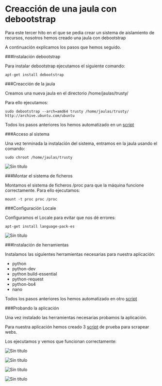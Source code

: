 # Creacción de una jaula con debootstrap

Para este tercer hito en el que se pedia crear un sistema de aislamiento de recursos, nosotros hemos creado una jaula con debootstrap

A continuación explicamos los pasos que hemos seguido.


###Instalación debootstrap

Para instalar debootstrap ejecutamos el siguiente comando:
~~~
apt-get install debootstrap
~~~


###Creacción de la jaula

Creamos una nueva jaula en el directorio /home/jaulas/trusty/

Para ello ejecutamos:
~~~
sudo debootstrap --arch=amd64 trusty /home/jaulas/trusty/ http://archive.ubuntu.com/ubuntu
~~~

Todos los pasos anteriores los hemos automatizado en un [script](https://github.com/leocm89/Proyecto/tree/master/scripts/debootrstrap.sh)

###Acceso al sistema

Una vez terminada la instalación del sistema, entramos en la jaula usando el comando:

~~~
sudo chroot /home/jaulas/trusty
~~~

![Sin titulo](https://github.com/leocm89/Proyecto/blob/master/imagenes/img1.png)

###Montar el sistema de ficheros

Montamos el sistema de ficheros /proc para que la máquina funcione correctamente. Para ello ejecutamos:
~~~
mount -t proc proc /proc
~~~

###Configuración Locale

Configuramos el Locale para evitar que nos dé errores:
~~~
apt-get install language-pack-es
~~~

![Sin titulo](https://github.com/leocm89/Proyecto/blob/master/imagenes/img2.png)

###Instalación de herramientas

Instalamos las siguientes herramientas necesarias para nuestra aplicación:

* python
* python-dev 
* python build-essential
* python-request
* python-bs4
* nano 

Todos los pasos anteriores los hemos automatizado en otro [script](https://github.com/leocm89/Proyecto/tree/master/scripts/herramientas.sh)

###Probando la aplicación

Una vez instalado las herramientas necesarias probamos la aplicación.

Para nuestra aplicación hemos creado 3 [script](https://github.com/javiergama8/Proyecto/wiki/Scripts-de-prueba-para-scrapeo-de-p%C3%A1ginas-deportivas) de prueba para scrapear webs.

Los ejecutamos y vemos que funcionan correctamente:

![Sin titulo](https://github.com/leocm89/Proyecto/blob/master/imagenes/img3.png)

![Sin titulo](https://github.com/leocm89/Proyecto/blob/master/imagenes/img4.png)

![Sin titulo](https://github.com/leocm89/Proyecto/blob/master/imagenes/img5.png)

![Sin titulo](https://github.com/leocm89/Proyecto/blob/master/imagenes/img6.png)


